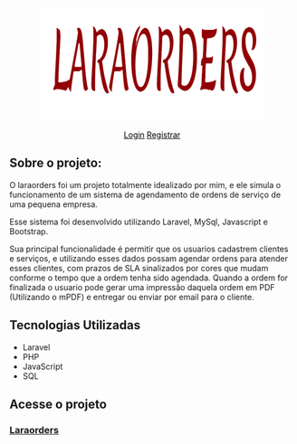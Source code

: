 <p align="center"><img src="https://raw.githubusercontent.com/IgorPC/laraorders/master/public/Laraorders.png" width="400"></p>

<p align="center">
<a style="color: black" href="https://laraorders.herokuapp.com/login">Login</a>
<a style="color: black" href="https://laraorders.herokuapp.com/register">Registrar</a>

## Sobre o projeto:

   <p>O laraorders foi um projeto totalmente idealizado por mim, e ele simula o funcionamento de um sistema de agendamento de ordens de serviço de uma pequena empresa.</p>

   <p>Esse sistema foi desenvolvido utilizando Laravel, MySql, Javascript e Bootstrap.</p>

   <p>Sua principal funcionalidade é permitir que os usuarios cadastrem clientes e serviços, e utilizando esses dados possam agendar ordens para atender esses clientes, com prazos de SLA sinalizados por cores que mudam conforme o tempo que a ordem tenha sido agendada. Quando a ordem for finalizada o usuario pode gerar uma impressão daquela ordem em PDF (Utilizando o mPDF) e entregar ou enviar por email para o cliente.</p>

## Tecnologias Utilizadas

<ul>
    <li>Laravel</li>
    <li>PHP</li>
    <li>JavaScript</li>
    <li>SQL</li>
</ul>    

## Acesse o projeto

<h3><a href="https://laraorders.herokuapp.com/" target="_blank">Laraorders</a></h3>
